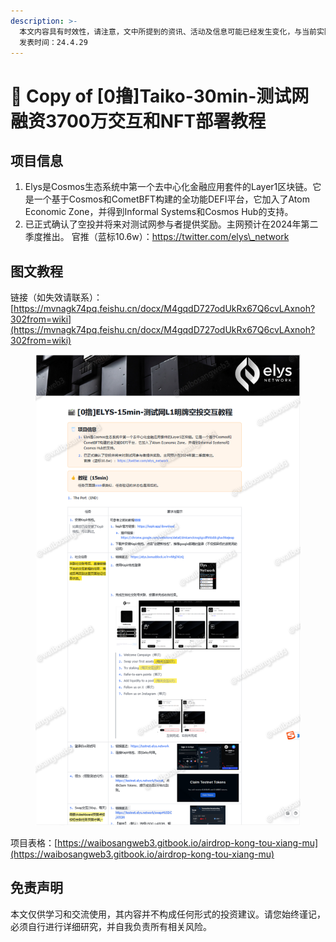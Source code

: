 ```yaml
---
description: >-
  本文内容具有时效性，请注意，文中所提到的资讯、活动及信息可能已经发生变化，与当前实际情况有所不同。我们建议您在做出任何决策之前，始终进行自主研究和验证。
  发表时间：24.4.29
---
```


# 🍃 Copy of \[0撸]Taiko-30min-测试网融资3700万交互和NFT部署教程

## **项目信息**

1. Elys是Cosmos生态系统中第一个去中心化金融应用套件的Layer1区块链。它是一个基于Cosmos和CometBFT构建的全功能DEFI平台，它加入了Atom Economic Zone，并得到Informal Systems和Cosmos Hub的支持。
2. 已正式确认了空投并将来对测试网参与者提供奖励。主网预计在2024年第二季度推出。 官推（蓝标10.6w）：https://twitter.com/elys\_network

## 图文教程

链接（如失效请联系）：[https://mvnagk74pq.feishu.cn/docx/M4gqdD727odUkRx67Q6cvLAxnoh?302from=wiki](https://mvnagk74pq.feishu.cn/docx/M4gqdD727odUkRx67Q6cvLAxnoh?302from=wiki)

<figure><img src="../.gitbook/assets/image (502).png" alt=""><figcaption></figcaption></figure>

项目表格：[https://waibosangweb3.gitbook.io/airdrop-kong-tou-xiang-mu](https://waibosangweb3.gitbook.io/airdrop-kong-tou-xiang-mu)

## 免责声明 <a href="#mian-ze-sheng-ming" id="mian-ze-sheng-ming"></a>

本文仅供学习和交流使用，其内容并不构成任何形式的投资建议。请您始终谨记，必须自行进行详细研究，并自我负责所有相关风险。
